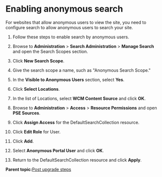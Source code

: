 # Enabling anonymous search

For websites that allow anonymous users to view the site, you need to configure search to allow anonymous users to search your site.

1.  Follow these steps to enable search by anonymous users.
2.  Browse to **Administration** \> **Search Administration** \> **Manage Search** and open the Search Scopes section.

3.  Click **New Search Scope**.

4.  Give the search scope a name, such as "Anonymous Search Scope."

5.  In the **Visible to Anonymous Users** section, select **Yes**.

6.  Click **Select Locations**.

7.  In the list of Locations, select **WCM Content Source** and click **OK**.

8.  Browse to **Administration** \> **Access** \> **Resource Permissions** and open **PSE Sources**.

9.  Click **Assign Access** for the DefaultSearchCollection resource.

10. Click **Edit Role** for User.

11. Click **Add**.

12. Select **Anonymous Portal User** and click **OK**.

13. Return to the DefaultSearchCollection resource and click **Apply**.


**Parent topic:**[Post upgrade steps](../ctc/ctc-upgrade-post.md)


